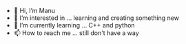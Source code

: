 - 👋 Hi, I’m Manu
- 👀 I’m interested in ... learning and creating something new
- 🌱 I’m currently learning ... C++ and python
- 📫 How to reach me ... still don't have a way

<!---
manu2428/manu2428 is a ✨ special ✨ repository because its `README.md` (this file) appears on your GitHub profile.
You can click the Preview link to take a look at your changes.
--->
